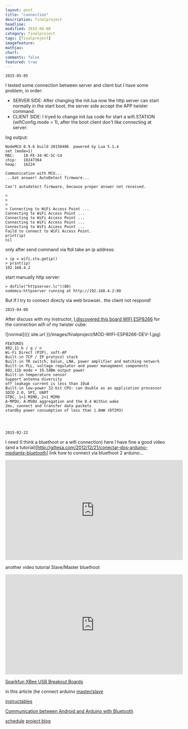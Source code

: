 ```yaml
---
layout: post
title: "connection"
description: finalproject
headline: 
modified: 2015-04-08
category: finalproject
tags: [finalproject]
imagefeature: 
mathjax: 
chart: 
comments: false
featured: true
---
```


	2015-05-05

I tested some connection between server and client but I have some problem, in order:
- SERVER SIDE: After changing the init.lua now the http server can start normally in the start boot, the server side accept the APP twister command.
- CLIENT SIDE: I tryed to change init.lua code for start a wifi.STATION (wifiConfig.mode = 1), after the boot client don't like connecting at server:

log output:

	NodeMCU 0.9.6 build 20150406  powered by Lua 5.1.4
	set (mode=1)
	MAC: 	18-FE-34-9C-5C-C4
	chip: 	10247364
	heap: 	16224

	Communication with MCU...
	...Got answer! AutoDetect firmware...

	Can't autodetect firmware, because proper answer not received.

	> 
	> 
	> 
	> Connecting to WiFi Access Point ...
	Connecting to WiFi Access Point ...
	Connecting to WiFi Access Point ...
	Connecting to WiFi Access Point ...
	Connecting to WiFi Access Point ...
	Faild to connect to WiFi Access Point.
	print(ip)
	nil

only after send command via ftdi take an ip address:

	> ip = wifi.sta.getip()
	> print(ip)
	192.168.4.2
	

start manually http server:

	> dofile("httpserver.lc")(80)
	nodemcu-httpserver running at http://192.168.4.2:80
	


But If I try to connect direcly via web browser.. the client not respond!




	2015-04-08
	
After discuss with my instructor, 
[I discovered this board WIFI ESP8266](https://www.olimex.com/Products/IoT/MOD-WIFI-ESP8266-DEV/open-source-hardware) for the connection wifi of my twister cube:

![normal]({{ site.url }}/images/finalproject/MOD-WIFI-ESP8266-DEV-1.jpg)


	FEATURES
	802.11 b / g / n
	Wi-Fi Direct (P2P), soft-AP
	Built-in TCP / IP protocol stack
	Built-in TR switch, balun, LNA, power amplifier and matching network
	Built-in PLL, voltage regulator and power management components
	802.11b mode + 19.5dBm output power
	Built-in temperature sensor
	Support antenna diversity
	off leakage current is less than 10uA
	Built-in low-power 32-bit CPU: can double as an application processor
	SDIO 2.0, SPI, UART
	STBC, 1×1 MIMO, 2×1 MIMO
	A-MPDU, A-MSDU aggregation and the 0.4 Within wake
	2ms, connect and transfer data packets
	standby power consumption of less than 1.0mW (DTIM3)




	2015-02-22

I need (I think a bluethoot or a wifi connection)
here I have fine a good video (and a tutorial)[http://giltesa.com/2012/12/21/conectar-dos-arduino-mediante-bluetooth] link how to connect via bluethoot 2 arduino...

<iframe width="560" height="315" src="https://www.youtube.com/embed/uEhyHWy6mv4" frameborder="0" allowfullscreen></iframe>


another video tutorial Slave/Master bluethoot

<iframe width="560" height="315" src="https://www.youtube.com/embed/3zORXBq7a5g" frameborder="0" allowfullscreen></iframe>

[Sparkfun XBee USB Breakout Boards](http://www.jeremyblum.com/2011/02/27/arduino-tutorial-9-wireless-communication/)


in this article (he connect arduino [master/slave](http://phillipecantin.blogspot.ca/2012/01/arduino-bluetooth-link.html)



[instructables](http://www.instructables.com/id/BlueTooth-Link-with-auto-detect-connect/step2/Assembling/)


[Communication between Android and Arduino with Bluetooth](http://www.elecfreaks.com/677.html)


<a href="{{ site.url }}/finalproject/schedule/"><span class="tiny button success ">schedule</span></a>
<a href="{{ site.url }}/final_project/"><span class="tiny button success ">project blog</span></a>